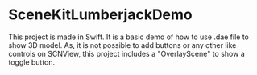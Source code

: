 # SceneKitLumberjackDemo

This project is made in Swift. It is a basic demo of how to use .dae file to show 3D model. As, it is not possible to add buttons or any other like controls on SCNView, this project includes a "OverlayScene" to show a toggle button. 
